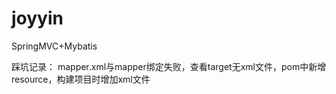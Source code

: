 # joyyin
SpringMVC+Mybatis

踩坑记录：
mapper.xml与mapper绑定失败，查看target无xml文件，pom中新增resource，构建项目时增加xml文件

